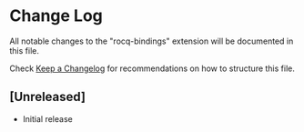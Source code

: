 # Change Log

All notable changes to the "rocq-bindings" extension will be documented in this file.

Check [Keep a Changelog](http://keepachangelog.com/) for recommendations on how to structure this file.

## [Unreleased]

- Initial release